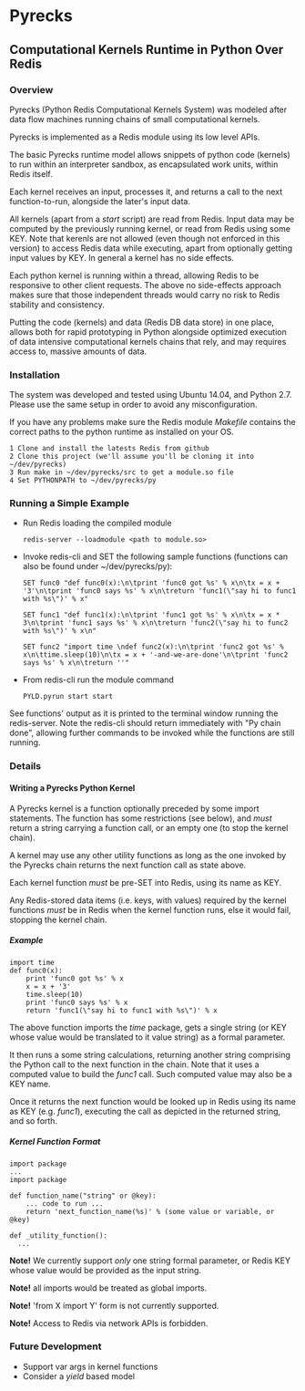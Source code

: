 # Pyrecks
## Computational Kernels Runtime in Python Over Redis

### Overview
Pyrecks (Python Redis Computational Kernels System) was modeled after data flow machines running chains of small computational kernels.

Pyrecks is implemented as a Redis module using its low level APIs.

The basic Pyrecks runtime model allows snippets of python code (kernels) to run within an interpreter sandbox, as encapsulated work units, within Redis itself.

Each kernel receives an input, processes it, and returns a call to the next function-to-run, alongside the later's input data.

All kernels (apart from a _start_ script) are read from Redis. Input data may be computed by the previously running kernel, or read from Redis using some KEY. Note that kerenls are not allowed (even though not enforced in this version) to access Redis data while executing, apart from optionally getting input values by KEY. In general a kernel has no side effects.

Each python kernel is running within a thread, allowing Redis to be responsive to other client requests. The above no side-effects approach makes sure that those independent threads would carry no risk to Redis stability and consistency.

Putting the code (kernels) and data (Redis DB data store) in one place, allows both for rapid prototyping in Python alongside optimized execution of data intensive computational kernels chains that rely, and may requires access to, massive amounts of data.

### Installation
The system was developed and tested using Ubuntu 14.04, and Python 2.7.
Please use the same setup in order to avoid any misconfiguration.

If you have any problems make sure the Redis module _Makefile_ contains the correct paths to the python runtime as installed on your OS.

    1 Clone and install the latests Redis from github
    2 Clone this project (we'll assume you'll be cloning it into ~/dev/pyrecks)
    3 Run make in ~/dev/pyrecks/src to get a module.so file
    4 Set PYTHONPATH to ~/dev/pyrecks/py

### Running a Simple Example
- Run Redis loading the compiled module

      redis-server --loadmodule <path to module.so>

- Invoke redis-cli and SET the following sample functions (functions can also be found under ~/dev/pyrecks/py):

      SET func0 "def func0(x):\n\tprint 'func0 got %s' % x\n\tx = x + '3'\n\tprint 'func0 says %s' % x\n\treturn 'func1(\"say hi to func1 with %s\")' % x"

      SET func1 "def func1(x):\n\tprint 'func1 got %s' % x\n\tx = x * 3\n\tprint 'func1 says %s' % x\n\treturn 'func2(\"say hi to func2 with %s\")' % x\n"

      SET func2 "import time \ndef func2(x):\n\tprint 'func2 got %s' % x\n\ttime.sleep(10)\n\tx = x + '-and-we-are-done'\n\tprint 'func2 says %s' % x\n\treturn ''"

- From redis-cli run the module command

      PYLD.pyrun start start

See functions' output as it is printed to the terminal window running the redis-server. Note the redis-cli should return immediately with "Py chain done", allowing further commands to be invoked while the functions are still running.

### Details
#### Writing a Pyrecks Python Kernel
A Pyrecks kernel is a function optionally preceded by some import statements. The function has some restrictions (see below), and _must_ return a string carrying a function call, or an empty one (to stop the kernel chain).

A kernel may use any other utility functions as long as the one invoked by the Pyrecks chain returns the next function call as state above.

Each kernel function _must_ be pre-SET into Redis, using its name as KEY.

Any Redis-stored data items (i.e. keys, with values) required by the kernel functions _must_ be in Redis when the kernel function runs, else it would fail, stopping the kernel chain.

##### Example
    import time
    def func0(x):
        print 'func0 got %s' % x
        x = x + '3'
        time.sleep(10)
        print 'func0 says %s' % x
        return 'func1(\"say hi to func1 with %s\")' % x

The above function imports the _time_ package, gets a single string (or KEY whose value would be translated to it value string) as a formal parameter.

It then runs a some string calculations, returning another string comprising the Python call to the next function in the chain. Note that it uses a computed value to build the _func1_ call. Such computed value may also be a KEY name.

Once it returns the next function would be looked up in Redis using its name as KEY (e.g. _func1_), executing the call as depicted in the returned string, and so forth.

##### Kernel Function Format
    import package
    ...
    import package

    def function_name("string" or @key):
    	... code to run ...
    	return 'next_function_name(%s)' % (some value or variable, or @key)

    def _utility_function():
      ...

__Note!__ We currently support _only_ one string formal parameter, or Redis KEY whose value would be provided as the input string.

__Note!__ all imports would be treated as global imports.

__Note!__ 'from X import Y' form is not currently supported.

__Note!__ Access to Redis via network APIs is forbidden.


### Future Development
- Support var args in kernel functions
- Consider a _yield_ based model
